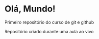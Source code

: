 # Olá, Mundo!
Primeiro repositório do curso de git e github

Repositório criado durante uma aula ao vivo
